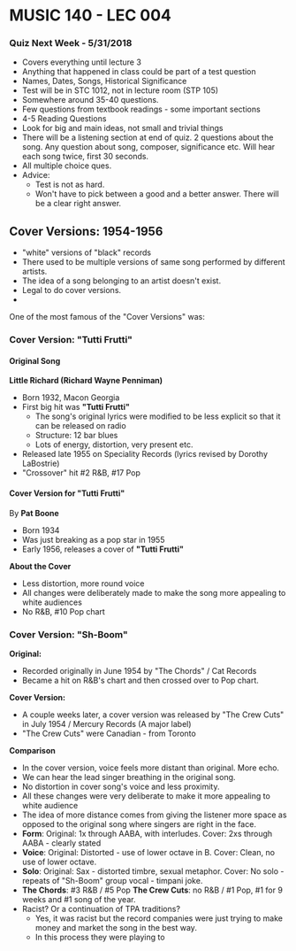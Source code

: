 # MUSIC 140 - LEC 004
### Quiz Next Week - 5/31/2018
- Covers everything until lecture 3
- Anything that happened in class could be part of a test question
- Names, Dates, Songs, Historical Significance
- Test will be in STC 1012, not in lecture room (STP 105)
- Somewhere around 35-40 questions.
- Few questions from textbook readings - some important sections
- 4-5 Reading Questions
- Look for big and main ideas, not small and trivial things
- There will be a listening section at end of quiz. 2 questions about the song. Any question about song, composer, significance etc. Will hear each song twice, first 30 seconds.
- All multiple choice ques.
- Advice:
  - Test is not as hard.
  - Won't have to pick between a good and a better answer. There will be a clear right answer.

## Cover Versions: 1954-1956
- "white" versions of "black" records
- There used to be multiple versions of same song performed by different artists.
- The idea of a song belonging to an artist doesn't exist.
- Legal to do cover versions.
- 

One of the most famous of the "Cover Versions" was:

### Cover Version: "Tutti Frutti"
#### Original Song
**Little Richard (Richard Wayne Penniman)**
- Born 1932, Macon Georgia
- First big hit was **"Tutti Frutti"**
  - The song's original lyrics were modified to be less explicit so that it can be released on radio
  - Structure: 12 bar blues
  - Lots of energy, distortion, very present etc.
- Released late 1955 on Speciality Records (lyrics revised by Dorothy LaBostrie)
- "Crossover" hit #2 R&B, #17 Pop

#### Cover Version for "Tutti Frutti"
By **Pat Boone**
- Born 1934
- Was just breaking as a pop star in 1955
- Early 1956, releases a cover of **"Tutti Frutti"**

**About the Cover**
- Less distortion, more round voice
- All changes were deliberately made to make the song more appealing to white audiences
- No R&B, #10 Pop chart

### Cover Version: "Sh-Boom"
**Original:**
- Recorded originally in June 1954 by "The Chords" / Cat Records
- Became a hit on R&B's chart and then crossed over to Pop chart.

**Cover Version:**
- A couple weeks later, a cover version was released by "The Crew Cuts" in July 1954 / Mercury Records (A major label)
- "The Crew Cuts" were Canadian - from Toronto

**Comparison**
- In the cover version, voice feels more distant than original. More echo.
- We can hear the lead singer breathing in the original song.
- No distortion in cover song's voice and less proximity.
- All these changes were very deliberate to make it more appealing to white audience
- The idea of more distance comes from giving the listener more space as opposed to the original song where singers are right in the face.
- **Form**:
Original: 1x through AABA, with interludes.
Cover: 2xs through AABA - clearly stated
- **Voice**:
Original: Distorted - use of lower octave in B.
Cover: Clean, no use of lower octave.
- **Solo**:
Original: Sax - distorted timbre, sexual metaphor.
Cover: No solo - repeats of "Sh-Boom" group vocal - timpani joke.
- **The Chords**: #3 R&B / #5 Pop
**The Crew Cuts**: no R&B / #1 Pop, #1 for 9 weeks and #1 song of the year.
- Racist? Or a continuation of TPA traditions?
  - Yes, it was racist but the record companies were just trying to make money and market the song in the best way.
  - In this process they were playing to 
<!--stackedit_data:
eyJoaXN0b3J5IjpbLTU3MzI5MDc2LDYzNzI2MDEyMCwxNzY5MD
Y1MDE4LC0xNTQ1NDMwNDc1LDExNTI0NTU3NDNdfQ==
-->